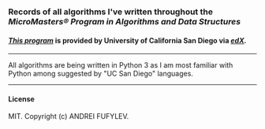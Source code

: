### Records of all algorithms I've written throughout the *MicroMasters® Program in Algorithms and Data Structures* 
#### *[This program](https://www.edx.org/micromasters/ucsandiegox-algorithms-and-data-structures)* is provided by University of California San Diego via *[edX](https://www.edx.org).*

---

All algorithms are being written in Python 3 as I am most familiar with Python among suggested by "UC San Diego" languages.

---

#### License
MIT. Copyright (c) ANDREI FUFYLEV.